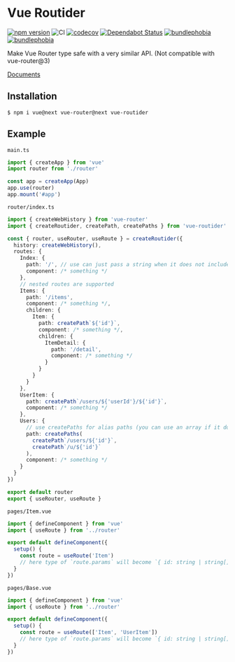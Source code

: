 # Vue Routider

[![npm version](https://badge.fury.io/js/vue-routider.svg)](https://badge.fury.io/js/vue-routider)
![CI](https://github.com/sapphi-red/vue-routider/workflows/CI/badge.svg)
[![codecov](https://codecov.io/gh/sapphi-red/vue-routider/branch/master/graph/badge.svg)](https://codecov.io/gh/sapphi-red/vue-routider)
[![Dependabot Status](https://api.dependabot.com/badges/status?host=github&repo=sapphi-red/vue-routider)](https://dependabot.com)
[![bundlephobia](https://badgen.net/bundlephobia/min/vue-routider)](https://bundlephobia.com/result?p=vue-routider)
[![bundlephobia](https://badgen.net/bundlephobia/minzip/vue-routider)](https://bundlephobia.com/result?p=vue-routider)

Make Vue Router type safe with a very similar API.
(Not compatible with vue-router@3)

[Documents](https://vue-routider.sapphi.red/)

## Installation
```shell
$ npm i vue@next vue-router@next vue-routider
```

## Example
`main.ts`
```typescript
import { createApp } from 'vue'
import router from './router'

const app = createApp(App)
app.use(router)
app.mount('#app')
```

`router/index.ts`
```typescript
import { createWebHistory } from 'vue-router'
import { createRoutider, createPath, createPaths } from 'vue-routider'

const { router, useRouter, useRoute } = createRoutider({
  history: createWebHistory(),
  routes: {
    Index: {
      path: '/', // use can just pass a string when it does not include params
      component: /* something */
    },
    // nested routes are supported
    Items: {
      path: '/items',
      component: /* something */,
      children: {
        Item: {
          path: createPath`${'id'}`,
          component: /* something */,
          children: {
            ItemDetail: {
              path: '/detail',
              component: /* something */
            }
          }
        }
      }
    },
    UserItem: {
      path: createPath`/users/${'userId'}/${'id'}`,
      component: /* something */
    },
    Users: {
      // use createPaths for alias paths (you can use an array if it does not include params)
      path: createPaths(
        createPath`/users/${'id'}`,
        createPath`/u/${'id'}`
      ),
      component: /* something */
    }
  }
})

export default router
export { useRouter, useRoute }
```

`pages/Item.vue`
```typescript
import { defineComponent } from 'vue'
import { useRoute } from '../router'

export default defineComponent({
  setup() {
    const route = useRoute('Item')
    // here type of `route.params` will become `{ id: string | string[] }`
  }
})
```

`pages/Base.vue`
```typescript
import { defineComponent } from 'vue'
import { useRoute } from '../router'

export default defineComponent({
  setup() {
    const route = useRoute(['Item', 'UserItem'])
    // here type of `route.params` will become `{ id: string | string[], userId?: string | string[] }`
  }
})
```
